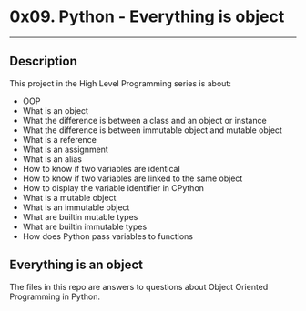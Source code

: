 # 0x09. Python - Everything is object
---
## Description

This project in the High Level Programming series is about:
* OOP
* What is an object
* What the difference is between a class and an object or instance
* What the difference is between immutable object and mutable object
* What is a reference
* What is an assignment
* What is an alias
* How to know if two variables are identical
* How to know if two variables are linked to the same object
* How to display the variable identifier in CPython
* What is a mutable object
* What is an immutable object
* What are builtin mutable types
* What are builtin immutable types
* How does Python pass variables to functions


## Everything is an object

The files in this repo are answers to questions about Object Oriented Programming in Python.
